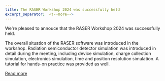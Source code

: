 ```yaml
---
title: The RASER Workshop 2024 was successfully held
excerpt_separator:  <!--more--> 
---
```



We're pleased to annouce that the RASER Workshop 2024 was successfully held. 
<!--more-->

The overall situation of the RASER software was introduced in the workshop. Radiation semiconductor detector simulation was introduced in detail during the meeting, including device simulation, charge collection simulation, electronics simulation, time and position resolution simulation. A tutorial for hands-on practice was provided as well.

[Read more](https://indico.ihep.ac.cn/event/22967/)
